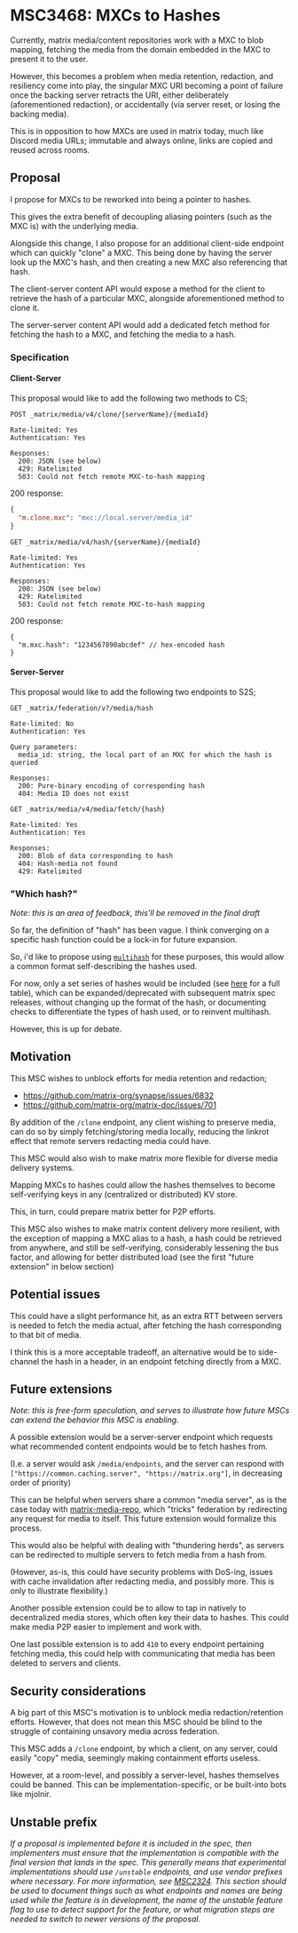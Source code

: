 # MSC3468: MXCs to Hashes

Currently, matrix media/content repositories work with a MXC to blob mapping, fetching the media
from the domain embedded in the MXC to present it to the user.

However, this becomes a problem when media retention, redaction, and resiliency come into play,
the singular MXC URI becoming a point of failure once the backing server retracts the URI, either
deliberately (aforementioned redaction), or accidentally (via server reset, or losing the backing media).

This is in opposition to how MXCs are used in matrix today, much like Discord media URLs;
immutable and always online, links are copied and reused across rooms.

## Proposal

I propose for MXCs to be reworked into being a pointer to hashes.

This gives the extra benefit of decoupling aliasing pointers (such as the MXC is) with the underlying media.

Alongside this change, I also propose for an additional client-side endpoint which can quickly "clone"
a MXC. This being done by having the server look up the MXC's hash,
and then creating a new MXC also referencing that hash.

The client-server content API would expose a method for the client to retrieve the hash of a
particular MXC, alongside aforementioned method to clone it.

The server-server content API would add a dedicated fetch method for fetching the hash to a MXC, and
fetching the media to a hash.

### Specification

#### Client-Server

This proposal would like to add the following two methods to CS;

```
POST _matrix/media/v4/clone/{serverName}/{mediaId}

Rate-limited: Yes
Authentication: Yes

Responses:
  200: JSON (see below)
  429: Ratelimited
  503: Could not fetch remote MXC-to-hash mapping
```
200 response:
```json
{
  "m.clone.mxc": "mxc://local.server/media_id"
}
```

```
GET _matrix/media/v4/hash/{serverName}/{mediaId}

Rate-limited: Yes
Authentication: Yes

Responses:
  200: JSON (see below)
  429: Ratelimited
  503: Could not fetch remote MXC-to-hash mapping
```

200 response:
```json5
{
  "m.mxc.hash": "1234567890abcdef" // hex-encoded hash
}
```

#### Server-Server

This proposal would like to add the following two endpoints to S2S;

```
GET _matrix/federation/v?/media/hash

Rate-limited: No
Authentication: Yes

Query parameters:
  media_id: string, the local part of an MXC for which the hash is queried

Responses:
  200: Pure-binary encoding of corresponding hash
  404: Media ID does not exist
```

```
GET _matrix/media/v4/media/fetch/{hash}

Rate-limited: Yes
Authentication: Yes

Responses:
  200: Blob of data corresponding to hash
  404: Hash-media not found
  429: Ratelimited
```

### "Which hash?"

*Note: this is an area of feedback, this'll be removed in the final draft*

So far, the definition of "hash" has been vague. I think converging on a specific hash function
could be a lock-in for future expansion.

So, i'd like to propose using [`multihash`](https://github.com/multiformats/multihash) for these
purposes, this would allow a common format self-describing the hashes used.

For now, only a set series of hashes would be included (see
[here](https://github.com/multiformats/multicodec/blob/master/table.csv) for a full table), which
can be expanded/deprecated with subsequent matrix spec releases, without changing up the format of
the hash, or documenting checks to differentiate the types of hash used, or to reinvent multihash.

However, this is up for debate.

## Motivation

This MSC wishes to unblock efforts for media retention and redaction;
- https://github.com/matrix-org/synapse/issues/6832
- https://github.com/matrix-org/matrix-doc/issues/701

By addition of the `/clone` endpoint, any client wishing to preserve media, can do so by simply
fetching/storing media locally, reducing the linkrot effect that remote servers redacting media
could have.

This MSC would also wish to make matrix more flexible for diverse media delivery systems.

Mapping MXCs to hashes could allow the hashes themselves to become self-verifying keys in any
(centralized or distributed) KV store.

This, in turn, could prepare matrix better for P2P efforts.

This MSC also wishes to make matrix content delivery more resilient, with the exception of mapping a
MXC alias to a hash, a hash could be retrieved from anywhere, and still be self-verifying,
considerably lessening the bus factor, and allowing for better distributed load (see the first
"future extension" in below section)

## Potential issues

This could have a slight performance hit, as an extra RTT between servers is needed to fetch the
media actual, after fetching the hash corresponding to that bit of media.

I think this is a more acceptable tradeoff, an alternative would be to side-channel the hash in a
header, in an endpoint fetching directly from a MXC.

## Future extensions

*Note: this is free-form speculation, and serves to illustrate how future MSCs can extend the
behavior this MSC is enabling.*

A possible extension would be a server-server endpoint which requests what recommended content
endpoints would be to fetch hashes from.

(I.e. a server would ask `/media/endpoints`, and the server can respond with
`["https://common.caching.server", "https://matrix.org"]`, in decreasing order of priority)

This can be helpful when servers share a common "media server", as is the case today with
[matrix-media-repo](https://github.com/turt2live/matrix-media-repo), which "tricks" federation by
redirecting any request for media to itself. This future extension would formalize this process.

This would also be helpful with dealing with "thundering herds", as servers can be redirected to
multiple servers to fetch media from a hash from.

(However, as-is, this could have security problems with DoS-ing, issues with cache invalidation
after redacting media, and possibly more. This is only to illustrate flexibility.)

Another possible extension could be to allow to tap in natively to decentralized media stores, which
often key their data to hashes. This could make media P2P easier to implement and work with.

One last possible extension is to add `410` to every endpoint pertaining fetching media, this could
help with communicating that media has been deleted to servers and clients.

## Security considerations

A big part of this MSC's motivation is to unblock media redaction/retention efforts. However, that
does not mean this MSC should be blind to the struggle of containing unsavory media across
federation.

This MSC adds a `/clone` endpoint, by which a client, on any server, could easily "copy" media,
seemingly making containment efforts useless.

However, at a room-level, and possibly a server-level, hashes themselves could be banned. This can
be implementation-specific, or be built-into bots like mjolnir.

## Unstable prefix

*If a proposal is implemented before it is included in the spec, then implementers must ensure that the
implementation is compatible with the final version that lands in the spec. This generally means that
experimental implementations should use `/unstable` endpoints, and use vendor prefixes where necessary.
For more information, see [MSC2324](https://github.com/matrix-org/matrix-doc/pull/2324). This section
should be used to document things such as what endpoints and names are being used while the feature is
in development, the name of the unstable feature flag to use to detect support for the feature, or what
migration steps are needed to switch to newer versions of the proposal.*
